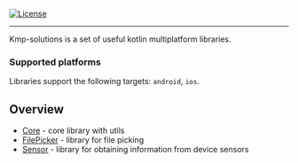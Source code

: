 
[![License](https://img.shields.io/badge/License-Apache%202.0-blue.svg)](http://www.apache.org/licenses/LICENSE-2.0)

---

Kmp-solutions is a set of useful kotlin multiplatform libraries.

### Supported platforms

Libraries support the following targets: `android`, `ios`.

## Overview

* [Core](docs/core.md) - core library with utils
* [FilePicker](docs/file-picker.md) - library for file picking
* [Sensor](docs/sensor.md) - library for obtaining information from device sensors